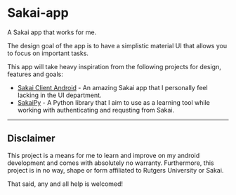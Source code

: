 # Sakai-app

A Sakai app that works for me.

The design goal of the app is to have a simplistic material UI that allows you to focus on important tasks.

This app will take heavy inspiration from the following projects for design, features and goals:
+ [Sakai Client Android](https://github.com/SChakravorti21/SakaiClientAndroid) - An amazing Sakai app that I personally feel lacking in the UI department.
+ [SakaiPy](https://github.com/willkara/SakaiPy) - A Python library that I aim to use as a learning tool while working with authenticating and requsting from Sakai.

----
## Disclaimer
This project is a means for me to learn and improve on my android development and comes with absolutely no warranty. Furthermore, this project is in no way, shape or form affiliated to Rutgers University or Sakai.

That said, any and all help is welcomed!
